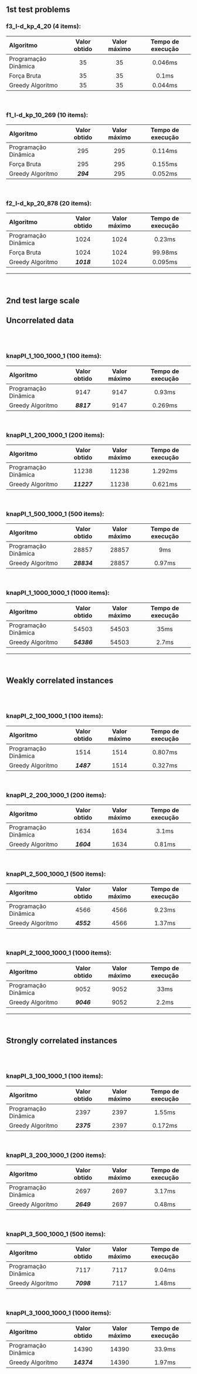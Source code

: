 ## 1st test problems

### f3_l-d_kp_4_20 (4 items):

| Algoritmo            | Valor obtido | Valor máximo | Tempo de execução |
| :------------------- | :----------: | :----------: | :---------------: |
| Programação Dinâmica |      35      |      35      |      0.046ms      |
| Força Bruta          |      35      |      35      |       0.1ms       |
| Greedy Algoritmo     |      35      |      35      |      0.044ms      |

<br />

### f1_l-d_kp_10_269 (10 items):

| Algoritmo            | Valor obtido | Valor máximo | Tempo de execução |
| :------------------- | :----------: | :----------: | :---------------: |
| Programação Dinâmica |     295      |     295      |      0.114ms      |
| Força Bruta          |     295      |     295      |      0.155ms      |
| Greedy Algoritmo     |  **_294_**   |     295      |      0.052ms      |

<br />

### f2_l-d_kp_20_878 (20 items):

| Algoritmo            | Valor obtido | Valor máximo | Tempo de execução |
| :------------------- | :----------: | :----------: | :---------------: |
| Programação Dinâmica |     1024     |     1024     |      0.23ms       |
| Força Bruta          |     1024     |     1024     |      99.98ms      |
| Greedy Algoritmo     |  **_1018_**  |     1024     |      0.095ms      |

---

<br />

## 2nd test large scale

## Uncorrelated data

<br />
<br />

### knapPI_1_100_1000_1 (100 items):

| Algoritmo            | Valor obtido | Valor máximo | Tempo de execução |
| :------------------- | :----------: | :----------: | :---------------: |
| Programação Dinâmica |     9147     |     9147     |      0.93ms       |
| Greedy Algoritmo     |  **_8817_**  |     9147     |      0.269ms      |

<br />

### knapPI_1_200_1000_1 (200 items):

| Algoritmo            | Valor obtido | Valor máximo | Tempo de execução |
| :------------------- | :----------: | :----------: | :---------------: |
| Programação Dinâmica |    11238     |    11238     |      1.292ms      |
| Greedy Algoritmo     | **_11227_**  |    11238     |      0.621ms      |

<br />

### knapPI_1_500_1000_1 (500 items):

| Algoritmo            | Valor obtido | Valor máximo | Tempo de execução |
| :------------------- | :----------: | :----------: | :---------------: |
| Programação Dinâmica |    28857     |    28857     |        9ms        |
| Greedy Algoritmo     | **_28834_**  |    28857     |      0.97ms       |

<br />

### knapPI_1_1000_1000_1 (1000 items):

| Algoritmo            | Valor obtido | Valor máximo | Tempo de execução |
| :------------------- | :----------: | :----------: | :---------------: |
| Programação Dinâmica |    54503     |    54503     |       35ms        |
| Greedy Algoritmo     | **_54386_**  |    54503     |       2.7ms       |

---

<br />

## Weakly correlated instances

<br />
<br />

### knapPI_2_100_1000_1 (100 items):

| Algoritmo            | Valor obtido | Valor máximo | Tempo de execução |
| :------------------- | :----------: | :----------: | :---------------: |
| Programação Dinâmica |     1514     |     1514     |      0.807ms      |
| Greedy Algoritmo     |  **_1487_**  |     1514     |      0.327ms      |

<br />

### knapPI_2_200_1000_1 (200 items):

| Algoritmo            | Valor obtido | Valor máximo | Tempo de execução |
| :------------------- | :----------: | :----------: | :---------------: |
| Programação Dinâmica |     1634     |     1634     |       3.1ms       |
| Greedy Algoritmo     |  **_1604_**  |     1634     |      0.81ms       |

<br />

### knapPI_2_500_1000_1 (500 items):

| Algoritmo            | Valor obtido | Valor máximo | Tempo de execução |
| :------------------- | :----------: | :----------: | :---------------: |
| Programação Dinâmica |     4566     |     4566     |      9.23ms       |
| Greedy Algoritmo     |  **_4552_**  |     4566     |      1.37ms       |

<br />

### knapPI_2_1000_1000_1 (1000 items):

| Algoritmo            | Valor obtido | Valor máximo | Tempo de execução |
| :------------------- | :----------: | :----------: | :---------------: |
| Programação Dinâmica |     9052     |     9052     |       33ms        |
| Greedy Algoritmo     |  **_9046_**  |     9052     |       2.2ms       |

---

<br />

## Strongly correlated instances

<br />
<br />

### knapPI_3_100_1000_1 (100 items):

| Algoritmo            | Valor obtido | Valor máximo | Tempo de execução |
| :------------------- | :----------: | :----------: | :---------------: |
| Programação Dinâmica |     2397     |     2397     |      1.55ms       |
| Greedy Algoritmo     |  **_2375_**  |     2397     |      0.172ms      |

<br />

### knapPI_3_200_1000_1 (200 items):

| Algoritmo            | Valor obtido | Valor máximo | Tempo de execução |
| :------------------- | :----------: | :----------: | :---------------: |
| Programação Dinâmica |     2697     |     2697     |      3.17ms       |
| Greedy Algoritmo     |  **_2649_**  |     2697     |      0.48ms       |

<br />

### knapPI_3_500_1000_1 (500 items):

| Algoritmo            | Valor obtido | Valor máximo | Tempo de execução |
| :------------------- | :----------: | :----------: | :---------------: |
| Programação Dinâmica |     7117     |     7117     |      9.04ms       |
| Greedy Algoritmo     |  **_7098_**  |     7117     |      1.48ms       |

<br />

### knapPI_3_1000_1000_1 (1000 items):

| Algoritmo            | Valor obtido | Valor máximo | Tempo de execução |
| :------------------- | :----------: | :----------: | :---------------: |
| Programação Dinâmica |    14390     |    14390     |      33.9ms       |
| Greedy Algoritmo     | **_14374_**  |    14390     |      1.97ms       |
